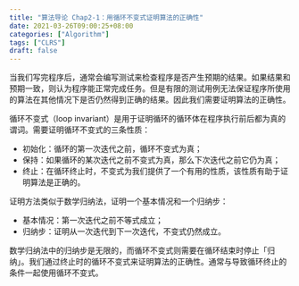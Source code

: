 ```yaml
---
title: "算法导论 Chap2-1：用循环不变式证明算法的正确性"
date: 2021-03-26T09:00:25+08:00
categories: ["Algorithm"]
tags: ["CLRS"]
draft: false
---
```


当我们写完程序后，通常会编写测试来检查程序是否产生预期的结果。如果结果和预期一致，则认为程序能正常完成任务。但是有限的测试用例无法保证程序所使用的算法在其他情况下是否仍然得到正确的结果。因此我们需要证明算法的正确性。

<!--more-->

循环不变式（loop invariant）是用于证明循环的循环体在程序执行前后都为真的谓词。需要证明循环不变式的三条性质：

- 初始化：循环的第一次迭代之前，循环不变式为真；
- 保持：如果循环的某次迭代之前不变式为真，那么下次迭代之前它仍为真；
- 终止：在循环终止时，不变式为我们提供了一个有用的性质，该性质有助于证明算法是正确的。

证明方法类似于数学归纳法，证明一个基本情况和一个归纳步：

- 基本情况：第一次迭代之前不等式成立；
- 归纳步：证明从一次迭代到下一次迭代，不变式仍然成立。

数学归纳法中的归纳步是无限的，而循环不变式则需要在循环结束时停止「归纳」。我们通过终止时的循环不变式来证明算法的正确性。通常与导致循环终止的条件一起使用循环不变式。